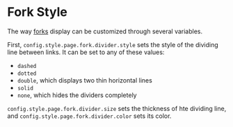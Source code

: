 # Fork Style

The way [forks] display can be customized through several variables.

First, `config.style.page.fork.divider.style` sets the style of the dividing line between links. It can be set to any of these values:

-	`dashed`
-	`dotted`
-	`double`, which displays two thin horizontal lines
-	`solid`
-	`none`, which hides the dividers completely

`config.style.page.fork.divider.size` sets the thickness of hte dividing line, and `config.style.page.fork.divider.color` sets its color.

[forks]: ../text-and-links/forks.md
